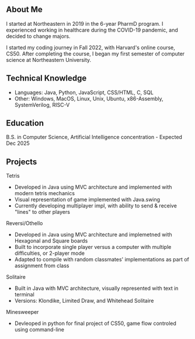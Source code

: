 ## About Me

I started at Northeastern in 2019 in the 6-year PharmD program. I experienced working in healthcare during the COVID-19 pandemic, and decided to change majors.

I started my coding journey in Fall 2022, with Harvard's online course, CS50. After completing the course, I began my first semester of computer science at Northeastern University.

## Technical Knowledge

- Languages: Java, Python, JavaScript, CSS/HTML, C, SQL
- Other: Windows, MacOS, Linux, Unix, Ubuntu, x86-Assembly, SystemVerilog, RISC-V

## Education

B.S. in Computer Science, Artificial Intelligence concentration - Expected Dec 2025

## Projects

Tetris
- Developed in Java using MVC architecture and implemented with modern tetris mechanics
- Visual representation of game implemented with Java.swing
- Currently developing multiplayer impl, with ability to send & receive "lines" to other players

Reversi/Othello
- Developed in Java using MVC architecture and implemetned with Hexagonal and Square boards
- Built to incorporate single player versus a computer with multiple difficulties, or 2-player mode
- Adapted to compile with random classmates' implementations as part of assignment from class

Solitaire
- Built in Java with MVC architecture, visually represented with text in terminal
- Versions: Klondike, Limited Draw, and Whitehead Solitaire

Minesweeper
- Devleoped in python for final project of CS50, game flow controled using command-line
